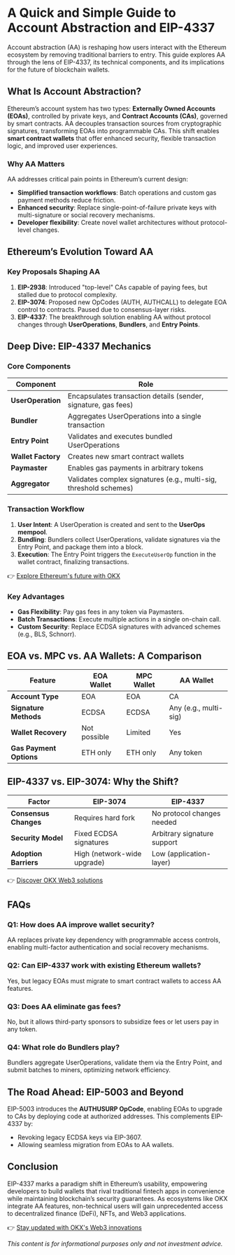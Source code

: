 # A Quick and Simple Guide to Account Abstraction and EIP-4337  

Account abstraction (AA) is reshaping how users interact with the Ethereum ecosystem by removing traditional barriers to entry. This guide explores AA through the lens of EIP-4337, its technical components, and its implications for the future of blockchain wallets.  

## What Is Account Abstraction?  

Ethereum’s account system has two types: **Externally Owned Accounts (EOAs)**, controlled by private keys, and **Contract Accounts (CAs)**, governed by smart contracts. AA decouples transaction sources from cryptographic signatures, transforming EOAs into programmable CAs. This shift enables **smart contract wallets** that offer enhanced security, flexible transaction logic, and improved user experiences.  

### Why AA Matters  

AA addresses critical pain points in Ethereum’s current design:  
- **Simplified transaction workflows**: Batch operations and custom gas payment methods reduce friction.  
- **Enhanced security**: Replace single-point-of-failure private keys with multi-signature or social recovery mechanisms.  
- **Developer flexibility**: Create novel wallet architectures without protocol-level changes.  

## Ethereum’s Evolution Toward AA  

### Key Proposals Shaping AA  

1. **EIP-2938**: Introduced "top-level" CAs capable of paying fees, but stalled due to protocol complexity.  
2. **EIP-3074**: Proposed new OpCodes (AUTH, AUTHCALL) to delegate EOA control to contracts. Paused due to consensus-layer risks.  
3. **EIP-4337**: The breakthrough solution enabling AA without protocol changes through **UserOperations**, **Bundlers**, and **Entry Points**.  

## Deep Dive: EIP-4337 Mechanics  

### Core Components  

| Component       | Role |  
|------------------|------|  
| **UserOperation** | Encapsulates transaction details (sender, signature, gas fees) |  
| **Bundler**       | Aggregates UserOperations into a single transaction |  
| **Entry Point**   | Validates and executes bundled UserOperations |  
| **Wallet Factory**| Creates new smart contract wallets |  
| **Paymaster**     | Enables gas payments in arbitrary tokens |  
| **Aggregator**    | Validates complex signatures (e.g., multi-sig, threshold schemes) |  

### Transaction Workflow  

1. **User Intent**: A UserOperation is created and sent to the **UserOps mempool**.  
2. **Bundling**: Bundlers collect UserOperations, validate signatures via the Entry Point, and package them into a block.  
3. **Execution**: The Entry Point triggers the `ExecuteUserOp` function in the wallet contract, finalizing transactions.  

👉 [Explore Ethereum's future with OKX](https://bit.ly/okx-bonus)  

### Key Advantages  

- **Gas Flexibility**: Pay gas fees in any token via Paymasters.  
- **Batch Transactions**: Execute multiple actions in a single on-chain call.  
- **Custom Security**: Replace ECDSA signatures with advanced schemes (e.g., BLS, Schnorr).  

## EOA vs. MPC vs. AA Wallets: A Comparison  

| Feature                | **EOA Wallet** | **MPC Wallet** | **AA Wallet** |  
|------------------------|----------------|----------------|---------------|  
| **Account Type**       | EOA            | EOA            | CA            |  
| **Signature Methods**  | ECDSA          | ECDSA          | Any (e.g., multi-sig) |  
| **Wallet Recovery**    | Not possible   | Limited        | Yes           |  
| **Gas Payment Options**| ETH only       | ETH only       | Any token     |  

## EIP-4337 vs. EIP-3074: Why the Shift?  

| Factor               | **EIP-3074**               | **EIP-4337**               |  
|----------------------|----------------------------|----------------------------|  
| **Consensus Changes**| Requires hard fork         | No protocol changes needed |  
| **Security Model**   | Fixed ECDSA signatures     | Arbitrary signature support|  
| **Adoption Barriers**| High (network-wide upgrade)| Low (application-layer)    |  

👉 [Discover OKX Web3 solutions](https://bit.ly/okx-bonus)  

## FAQs  

### Q1: How does AA improve wallet security?  
AA replaces private key dependency with programmable access controls, enabling multi-factor authentication and social recovery mechanisms.  

### Q2: Can EIP-4337 work with existing Ethereum wallets?  
Yes, but legacy EOAs must migrate to smart contract wallets to access AA features.  

### Q3: Does AA eliminate gas fees?  
No, but it allows third-party sponsors to subsidize fees or let users pay in any token.  

### Q4: What role do Bundlers play?  
Bundlers aggregate UserOperations, validate them via the Entry Point, and submit batches to miners, optimizing network efficiency.  

## The Road Ahead: EIP-5003 and Beyond  

EIP-5003 introduces the **AUTHUSURP OpCode**, enabling EOAs to upgrade to CAs by deploying code at authorized addresses. This complements EIP-4337 by:  
- Revoking legacy ECDSA keys via EIP-3607.  
- Allowing seamless migration from EOAs to AA wallets.  

## Conclusion  

EIP-4337 marks a paradigm shift in Ethereum’s usability, empowering developers to build wallets that rival traditional fintech apps in convenience while maintaining blockchain’s security guarantees. As ecosystems like OKX integrate AA features, non-technical users will gain unprecedented access to decentralized finance (DeFi), NFTs, and Web3 applications.  

👉 [Stay updated with OKX's Web3 innovations](https://bit.ly/okx-bonus)  

*This content is for informational purposes only and not investment advice.*
